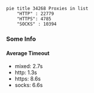 
```mermaid
pie title 34268 Proxies in list
    "HTTP" : 22779
    "HTTPS": 4785
    "SOCKS" : 10394
```

### Some Info
#### Average Timeout

- mixed: 2.7s
- http: 1.3s
- https: 8.6s
- socks: 6.6s